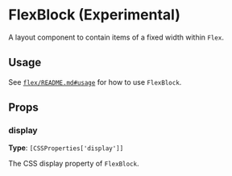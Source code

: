 # FlexBlock (Experimental)

A layout component to contain items of a fixed width within `Flex`.

## Usage

See [`flex/README.md#usage`](/packages/components/src/flex/README.md#usage) for how to use `FlexBlock`.

## Props

### display

**Type**: `[CSSProperties['display']]`

The CSS display property of `FlexBlock`.
